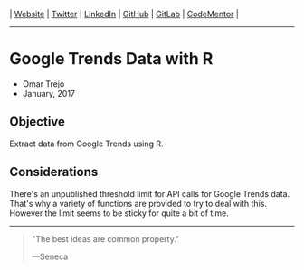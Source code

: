 
| [Website](http://links.otrenav.com/website) | [Twitter](http://links.otrenav.com/twitter) | [LinkedIn](http://links.otrenav.com/linkedin)  | [GitHub](http://links.otrenav.com/github) | [GitLab](http://links.otrenav.com/gitlab) | [CodeMentor](http://links.otrenav.com/codementor) |

---

# Google Trends Data with R

- Omar Trejo
- January, 2017

## Objective

Extract data from Google Trends using R.

## Considerations

There's an unpublished threshold limit for API calls for Google Trends data.
That's why a variety of functions are provided to try to deal with this. However
the limit seems to be sticky for quite a bit of time.

---

> "The best ideas are common property."
>
> —Seneca
